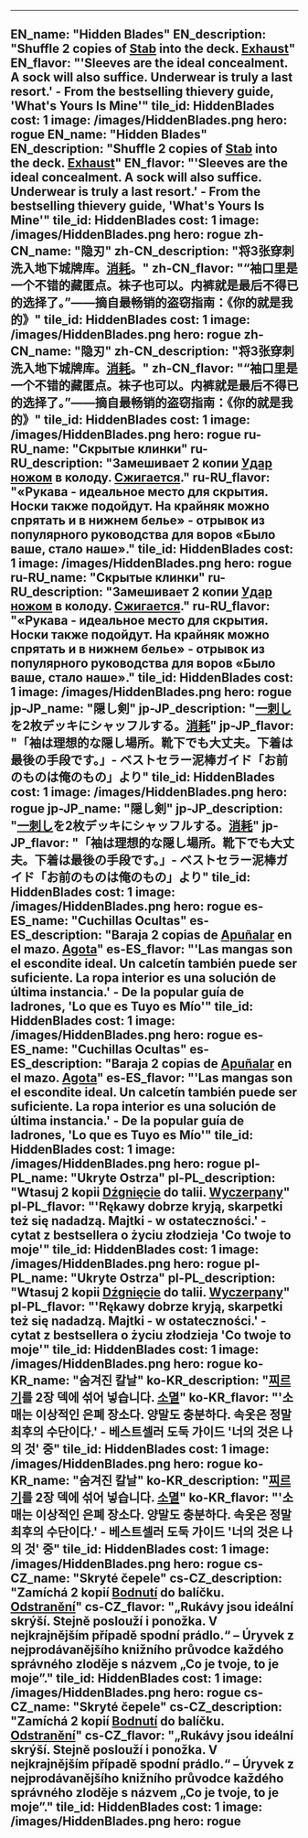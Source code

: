---

EN_name: "Hidden Blades"
EN_description: "Shuffle 2 copies of <a href = '../en/abilities#Stab'>Stab</a> into the deck.  <u>Exhaust</u>"
EN_flavor: "'Sleeves are the ideal concealment. A sock will also suffice. Underwear is truly a last resort.' - From the bestselling thievery guide, 'What's Yours Is Mine'"
tile_id: HiddenBlades
cost: 1
image: /images/HiddenBlades.png
hero: rogue
EN_name: "Hidden Blades"
EN_description: "Shuffle 2 copies of <a href = '../en/abilities#Stab'>Stab</a> into the deck.  <u>Exhaust</u>"
EN_flavor: "'Sleeves are the ideal concealment. A sock will also suffice. Underwear is truly a last resort.' - From the bestselling thievery guide, 'What's Yours Is Mine'"
tile_id: HiddenBlades
cost: 1
image: /images/HiddenBlades.png
hero: rogue
zh-CN_name: "隐刃"
zh-CN_description: "将3张穿刺洗入地下城牌库。<u>消耗</u>。"
zh-CN_flavor: "“袖口里是一个不错的藏匿点。袜子也可以。内裤就是最后不得已的选择了。”——摘自最畅销的盗窃指南：《你的就是我的》"
tile_id: HiddenBlades
cost: 1
image: /images/HiddenBlades.png
hero: rogue
zh-CN_name: "隐刃"
zh-CN_description: "将3张穿刺洗入地下城牌库。<u>消耗</u>。"
zh-CN_flavor: "“袖口里是一个不错的藏匿点。袜子也可以。内裤就是最后不得已的选择了。”——摘自最畅销的盗窃指南：《你的就是我的》"
tile_id: HiddenBlades
cost: 1
image: /images/HiddenBlades.png
hero: rogue
ru-RU_name: "Скрытые клинки"
ru-RU_description: "Замешивает 2 копии <a href = '../ru_ru/abilities#Stab'>Удар ножом</a> в колоду. <u>Сжигается</u>."
ru-RU_flavor: "«Рукава - идеальное место для скрытия. Носки также подойдут. На крайняк можно спрятать и в нижнем белье» - отрывок из популярного руководства для воров «Было ваше, стало наше»."
tile_id: HiddenBlades
cost: 1
image: /images/HiddenBlades.png
hero: rogue
ru-RU_name: "Скрытые клинки"
ru-RU_description: "Замешивает 2 копии <a href = '../ru_ru/abilities#Stab'>Удар ножом</a> в колоду. <u>Сжигается</u>."
ru-RU_flavor: "«Рукава - идеальное место для скрытия. Носки также подойдут. На крайняк можно спрятать и в нижнем белье» - отрывок из популярного руководства для воров «Было ваше, стало наше»."
tile_id: HiddenBlades
cost: 1
image: /images/HiddenBlades.png
hero: rogue
jp-JP_name: "隠し剣"
jp-JP_description: "<a href = '../jp_jp/abilities#Stab'>一刺し</a>を2枚デッキにシャッフルする。<u>消耗</u>"
jp-JP_flavor: "「袖は理想的な隠し場所。靴下でも大丈夫。下着は最後の手段です。」- ベストセラー泥棒ガイド「お前のものは俺のもの」より"
tile_id: HiddenBlades
cost: 1
image: /images/HiddenBlades.png
hero: rogue
jp-JP_name: "隠し剣"
jp-JP_description: "<a href = '../jp_jp/abilities#Stab'>一刺し</a>を2枚デッキにシャッフルする。<u>消耗</u>"
jp-JP_flavor: "「袖は理想的な隠し場所。靴下でも大丈夫。下着は最後の手段です。」- ベストセラー泥棒ガイド「お前のものは俺のもの」より"
tile_id: HiddenBlades
cost: 1
image: /images/HiddenBlades.png
hero: rogue
es-ES_name: "Cuchillas Ocultas"
es-ES_description: "Baraja 2 copias de <a href = '../es_es/abilities#Stab'>Apuñalar</a> en el mazo. <u>Agota</u>"
es-ES_flavor: "'Las mangas son el escondite ideal. Un calcetín también puede ser suficiente. La ropa interior es una solución de última instancia.' - De la popular guía de ladrones, 'Lo que es Tuyo es Mío'"
tile_id: HiddenBlades
cost: 1
image: /images/HiddenBlades.png
hero: rogue
es-ES_name: "Cuchillas Ocultas"
es-ES_description: "Baraja 2 copias de <a href = '../es_es/abilities#Stab'>Apuñalar</a> en el mazo. <u>Agota</u>"
es-ES_flavor: "'Las mangas son el escondite ideal. Un calcetín también puede ser suficiente. La ropa interior es una solución de última instancia.' - De la popular guía de ladrones, 'Lo que es Tuyo es Mío'"
tile_id: HiddenBlades
cost: 1
image: /images/HiddenBlades.png
hero: rogue
pl-PL_name: "Ukryte Ostrza"
pl-PL_description: "Wtasuj 2 kopii <a href = '../pl_pl/abilities#Stab'>Dźgnięcie</a> do talii. <u>Wyczerpany</u>"
pl-PL_flavor: "'Rękawy dobrze kryją, skarpetki też się nadadzą. Majtki - w ostateczności.' - cytat z bestsellera o życiu złodzieja 'Co twoje to moje'"
tile_id: HiddenBlades
cost: 1
image: /images/HiddenBlades.png
hero: rogue
pl-PL_name: "Ukryte Ostrza"
pl-PL_description: "Wtasuj 2 kopii <a href = '../pl_pl/abilities#Stab'>Dźgnięcie</a> do talii. <u>Wyczerpany</u>"
pl-PL_flavor: "'Rękawy dobrze kryją, skarpetki też się nadadzą. Majtki - w ostateczności.' - cytat z bestsellera o życiu złodzieja 'Co twoje to moje'"
tile_id: HiddenBlades
cost: 1
image: /images/HiddenBlades.png
hero: rogue
ko-KR_name: "숨겨진 칼날"
ko-KR_description: "<a href = '../ko_kr/abilities#Stab'>찌르기</a>를 2장 덱에 섞어 넣습니다. <u>소멸</u>"
ko-KR_flavor: "'소매는 이상적인 은폐 장소다. 양말도 충분하다. 속옷은 정말 최후의 수단이다.' - 베스트셀러 도둑 가이드 '너의 것은 나의 것' 중"
tile_id: HiddenBlades
cost: 1
image: /images/HiddenBlades.png
hero: rogue
ko-KR_name: "숨겨진 칼날"
ko-KR_description: "<a href = '../ko_kr/abilities#Stab'>찌르기</a>를 2장 덱에 섞어 넣습니다. <u>소멸</u>"
ko-KR_flavor: "'소매는 이상적인 은폐 장소다. 양말도 충분하다. 속옷은 정말 최후의 수단이다.' - 베스트셀러 도둑 가이드 '너의 것은 나의 것' 중"
tile_id: HiddenBlades
cost: 1
image: /images/HiddenBlades.png
hero: rogue
cs-CZ_name: "Skryté čepele"
cs-CZ_description: "Zamíchá 2 kopií <a href = '../cs_cz/abilities#Stab'>Bodnutí</a> do balíčku. <u>Odstranění</u>"
cs-CZ_flavor: "„Rukávy jsou ideální skrýší. Stejně poslouží i ponožka. V nejkrajnějším případě spodní prádlo.“ – Úryvek z nejprodávanějšího knižního průvodce každého správného zloděje s názvem „Co je tvoje, to je moje”."
tile_id: HiddenBlades
cost: 1
image: /images/HiddenBlades.png
hero: rogue
cs-CZ_name: "Skryté čepele"
cs-CZ_description: "Zamíchá 2 kopií <a href = '../cs_cz/abilities#Stab'>Bodnutí</a> do balíčku. <u>Odstranění</u>"
cs-CZ_flavor: "„Rukávy jsou ideální skrýší. Stejně poslouží i ponožka. V nejkrajnějším případě spodní prádlo.“ – Úryvek z nejprodávanějšího knižního průvodce každého správného zloděje s názvem „Co je tvoje, to je moje”."
tile_id: HiddenBlades
cost: 1
image: /images/HiddenBlades.png
hero: rogue
---